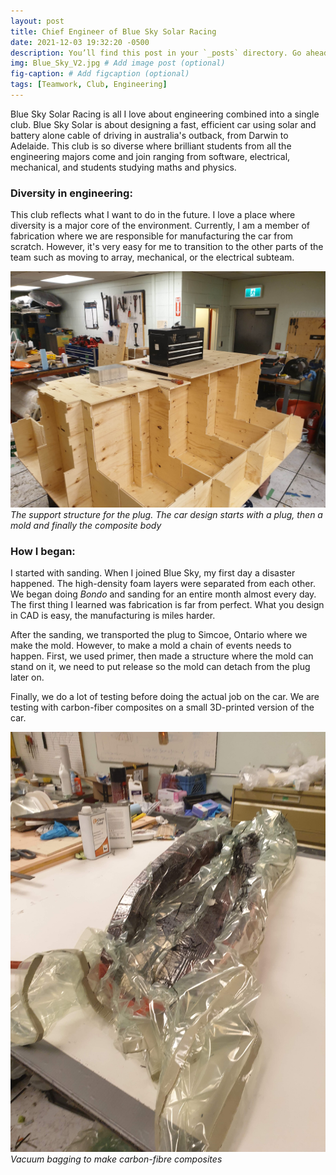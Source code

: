 ```yaml
---
layout: post
title: Chief Engineer of Blue Sky Solar Racing
date: 2021-12-03 19:32:20 -0500
description: You’ll find this post in your `_posts` directory. Go ahead and edit it and re-build the site to see your changes. # Add post description (optional)
img: Blue_Sky_V2.jpg # Add image post (optional)
fig-caption: # Add figcaption (optional)
tags: [Teamwork, Club, Engineering]
---
```


Blue Sky Solar Racing is all I love about engineering combined into a single club. Blue Sky Solar is about designing a fast, efficient car using solar and battery alone cable of driving in australia's outback, from Darwin to Adelaide. This club is so diverse where brilliant students from all the engineering majors come and join ranging from software, electrical, mechanical, and students studying maths and physics. 

### Diversity in engineering:

This club reflects what I want to do in the future. I love a place where diversity is a major core of the environment. Currently, I am a member of fabrication where we are responsible for manufacturing the car from scratch. However, it's very easy for me to transition to the other parts of the team such as moving to array, mechanical, or the electrical subteam. 

![](/assets/img/Blue_Plug_Support.jpg)
*The support structure for the plug. The car design starts with a plug, then a mold and finally the composite body*

### How I began:

I started with sanding. When I joined Blue Sky, my first day a disaster happened. The high-density foam layers were separated from each other. We began doing *Bondo* and sanding for an entire month almost every day. The first thing I learned was fabrication is far from perfect. What you design in CAD is easy, the manufacturing is miles harder. 

After the sanding, we transported the plug to Simcoe, Ontario where we make the mold. However, to make a mold a chain of events needs to happen. First, we used primer, then made a structure where the mold can stand on it, we need to put release so the mold can detach from the plug later on. 

Finally, we do a lot of testing before doing the actual job on the car. We are testing with carbon-fiber composites on a small 3D-printed version of the car.

![](/assets/img/Blue_Vacuum.jpg)
*Vacuum bagging to make carbon-fibre composites*